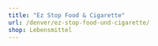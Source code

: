 ```yaml
---
title: "Ez Stop Food & Cigarette"
url: /denver/ez-stop-food-und-cigarette/
shop: Lebensmittel
---
```

